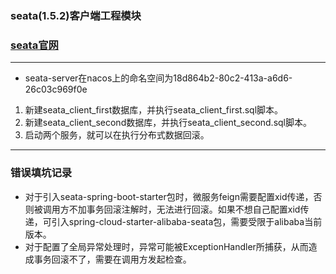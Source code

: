 ### seata(1.5.2)客户端工程模块

### [seata官网](http://seata.io/zh-cn/)

- - -
* seata-server在nacos上的命名空间为18d864b2-80c2-413a-a6d6-26c03c969f0e
1. 新建seata_client_first数据库，并执行seata_client_first.sql脚本。
2. 新建seata_client_second数据库，并执行seata_client_second.sql脚本。
3. 启动两个服务，就可以在执行分布式数据回滚。

- - -
### 错误填坑记录

* 对于引入seata-spring-boot-starter包时，微服务feign需要配置xid传递，否则被调用方不加事务回滚注解时，无法进行回滚。如果不想自己配置xid传递，可引入spring-cloud-starter-alibaba-seata包，需要受限于alibaba当前版本。
* 对于配置了全局异常处理时，异常可能被ExceptionHandler所捕获，从而造成事务回滚不了，需要在调用方发起检查。